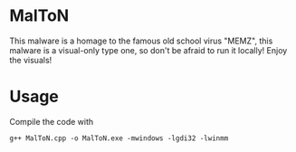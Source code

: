 # MalToN

This malware is a homage to the famous old school virus "MEMZ", this malware is a visual-only type one, so don't be afraid to run it locally! Enjoy the visuals!


# Usage

Compile the code with 
```
g++ MalToN.cpp -o MalToN.exe -mwindows -lgdi32 -lwinmm
